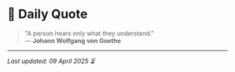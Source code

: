 # 📜 Daily Quote

> "A person hears only what they understand."  
> — **Johann Wolfgang von Goethe**

---

_Last updated: 09 April 2025 ⏳_
